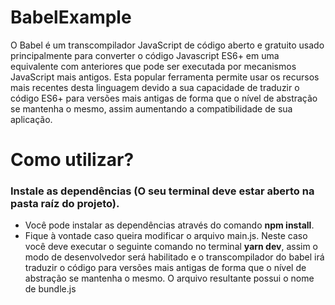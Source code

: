 # BabelExample
O Babel é um transcompilador JavaScript de código aberto e gratuito usado principalmente para converter o código Javascript ES6+ em uma equivalente com anteriores que pode ser executada por mecanismos JavaScript mais antigos. Esta popular ferramenta permite usar os recursos mais recentes desta linguagem devido a sua capacidade de traduzir o código ES6+ para versões mais antigas de forma que o nível de abstração se mantenha o mesmo, assim aumentando a compatibilidade de sua aplicação.

# Como utilizar?
### Instale as dependências (O seu terminal deve estar aberto na pasta raíz do projeto). 
- Você pode instalar as dependências através do comando **npm install**.
- Fique à vontade caso queira modificar o arquivo main.js. Neste caso você deve executar o seguinte comando no terminal **yarn dev**, assim o modo de desenvolvedor será habilitado e o transcompilador do babel irá traduzir o código para versões mais antigas de forma que o nível de abstração se mantenha o mesmo. O arquivo resultante possui o nome de bundle.js
